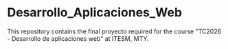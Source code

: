 # Desarrollo_Aplicaciones_Web
This repository contains the final proyecto required for the course "TC2026 - Desarrollo de aplicaciones web" at ITESM, MTY. 
